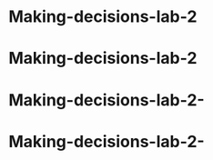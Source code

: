 # Making-decisions-lab-2
# Making-decisions-lab-2
# Making-decisions-lab-2-
# Making-decisions-lab-2-
